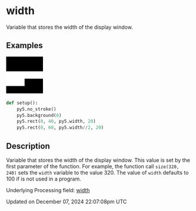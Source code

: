 # width

Variable that stores the width of the display window.

## Examples

<div class="example-table">

<div class="example-row"><div class="example-cell-image">

![example picture for width](/images/reference/Sketch_width_0.png)

</div><div class="example-cell-code">

```python
def setup():
    py5.no_stroke()
    py5.background(0)
    py5.rect(0, 40, py5.width, 20)
    py5.rect(0, 60, py5.width//2, 20)
```

</div></div>

</div>

## Description

Variable that stores the width of the display window. This value is set by the first parameter of the [](sketch_size) function. For example, the function call `size(320, 240)` sets the `width` variable to the value 320. The value of `width` defaults to 100 if [](sketch_size) is not used in a program.

Underlying Processing field: [width](https://processing.org/reference/width.html)

Updated on December 07, 2024 22:07:08pm UTC
